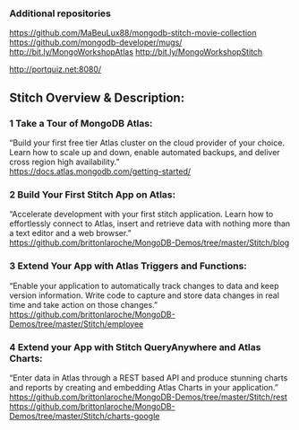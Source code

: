 ### Additional repositories

https://github.com/MaBeuLux88/mongodb-stitch-movie-collection   
https://github.com/mongodb-developer/mugs/
http://bit.ly/MongoWorkshopAtlas
http://bit.ly/MongoWorkshopStitch

http://portquiz.net:8080/

## Stitch Overview & Description:
### 1 Take a Tour of MongoDB Atlas:  
“Build your first free tier Atlas cluster on the cloud provider of your choice.  Learn how to scale up and down, enable automated backups, and deliver cross region high availability.”   
https://docs.atlas.mongodb.com/getting-started/

### 2 Build Your First Stitch App on Atlas: 
“Accelerate development with your first stitch application. Learn how to effortlessly connect to Atlas,  insert and retrieve data with nothing more than a text editor and a web browser.”   
https://github.com/brittonlaroche/MongoDB-Demos/tree/master/Stitch/blog

### 3 Extend Your App with Atlas Triggers and Functions: 
“Enable your application to automatically track changes to data and keep version information. Write code to capture and store  data changes in real time and take action on those changes.”   
https://github.com/brittonlaroche/MongoDB-Demos/tree/master/Stitch/employee

### 4 Extend your App with Stitch QueryAnywhere and Atlas Charts: 
“Enter data in Atlas through a REST based API and produce stunning charts and reports by creating and embedding Atlas Charts in your application.”   
https://github.com/brittonlaroche/MongoDB-Demos/tree/master/Stitch/rest
https://github.com/brittonlaroche/MongoDB-Demos/tree/master/Stitch/charts-google
